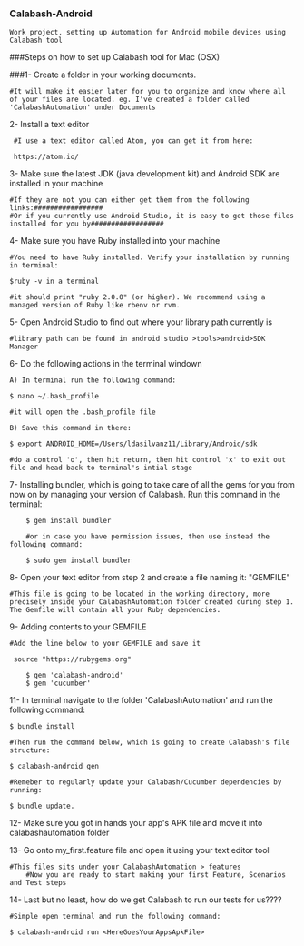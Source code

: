 ### Calabash-Android
	Work project, setting up Automation for Android mobile devices using Calabash tool

###Steps on how to set up Calabash tool for Mac (OSX)

###1- Create a folder in your working documents. 

	#It will make it easier later for you to organize and know where all of your files are located. eg. I've created a folder called 'CalabashAutomation' under Documents
	
2- Install a text editor 

	 #I use a text editor called Atom, you can get it from here: 
	 
	 https://atom.io/
	
	
3- Make sure the latest JDK (java development kit) and Android SDK are installed in your machine

   	#If they are not you can either get them from the following links:#################
   	#Or if you currently use Android Studio, it is easy to get those files installed for you by##################


4- Make sure you have Ruby installed into your machine

  	#You need to have Ruby installed. Verify your installation by running in terminal:
  
  	$ruby -v in a terminal 
  
  	#it should print "ruby 2.0.0" (or higher). We recommend using a managed version of Ruby like rbenv or rvm.


5- Open Android Studio to find out where your library path currently is

   	#library path can be found in android studio >tools>android>SDK Manager


6- Do the following actions in the terminal windown

	A) In terminal run the following command: 

   	$ nano ~/.bash_profile 
   
   	#it will open the .bash_profile file

	B) Save this command in there: 

   	$ export ANDROID_HOME=/Users/ldasilvanz11/Library/Android/sdk 

   	#do a control 'o', then hit return, then hit control 'x' to exit out file and head back to terminal's intial stage
	
		
7- Installing bundler, which is going to take care of all the gems for you from now on by managing your version of Calabash. Run this command in the terminal: 

    	$ gem install bundler 
    
    	#or in case you have permission issues, then use instead the following command:

    	$ sudo gem install bundler

   
8- Open your text editor from step 2 and create a file naming it: "GEMFILE" 

   	#This file is going to be located in the working directory, more precisely inside your CalabashAutomation folder created during step 1. The Gemfile will contain all your Ruby dependencies.


9- Adding contents to your GEMFILE
   
   	#Add the line below to your GEMFILE and save it 
   
	 source "https://rubygems.org"
   
    	$ gem 'calabash-android'
    	$ gem 'cucumber'


11- In terminal navigate to the folder 'CalabashAutomation' and run the following command: 

	$ bundle install

 	#Then run the command below, which is going to create Calabash's file structure:

	$ calabash-android gen 
	
	#Remeber to regularly update your Calabash/Cucumber dependencies by running: 
	
	$ bundle update.
	
	
12- Make sure you got in hands your app's APK file and move it into calabashautomation folder


13- Go onto my_first.feature file and open it using your text editor tool

	#This files sits under your CalabashAutomation > features 
        #Now you are ready to start making your first Feature, Scenarios and Test steps


14- Last but no least, how do we get Calabash to run our tests for us????

	#Simple open terminal and run the following command: 
	
	$ calabash-android run <HereGoesYourAppsApkFile>
